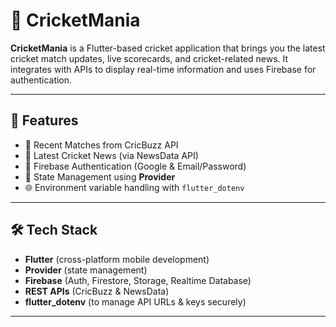 # 🏏 CricketMania

**CricketMania** is a Flutter-based cricket application that brings you the latest cricket match updates, live scorecards, and cricket-related news. It integrates with APIs to display real-time information and uses Firebase for authentication.

---

## 🚀 Features

- 🧾 Recent Matches from CricBuzz API
- 📰 Latest Cricket News (via NewsData API)
- 🔐 Firebase Authentication (Google & Email/Password)
- 🧠 State Management using **Provider**
- 🌐 Environment variable handling with `flutter_dotenv`

---

## 🛠️ Tech Stack

- **Flutter** (cross-platform mobile development)
- **Provider** (state management)
- **Firebase** (Auth, Firestore, Storage, Realtime Database)
- **REST APIs** (CricBuzz & NewsData)
- **flutter_dotenv** (to manage API URLs & keys securely)

---

